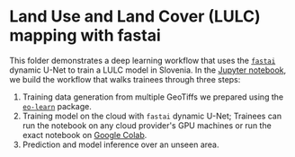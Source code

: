 # Land Use and Land Cover (LULC) mapping with fastai

This folder demonstrates a deep learning workflow that uses the [`fastai`](https://github.com/fastai/fastai) dynamic U-Net to train a LULC model in Slovenia. In the [Jupyter notebook](LULC_fastai.ipynb), we build the workflow that walks trainees through three steps:
  1. Training data generation from multiple GeoTiffs we prepared using the [`eo-learn`](https://github.com/sentinel-hub/eo-learn) package.
  2. Training model on the cloud with `fastai` dynamic U-Net; Trainees can run the notebook on any cloud provider's GPU machines or run the exact notebook on [Google Colab](https://colab.research.google.com/drive/10Eup8QtXl1OzqjuuaduRHeFwOKQPkuX0).
  3. Prediction and model inference over an unseen area.
